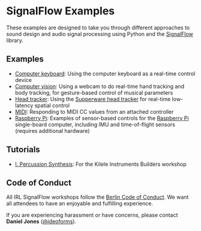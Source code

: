# SignalFlow Examples

These examples are designed to take you through different approaches to sound design and audio signal processing using Python and the [SignalFlow](https://github.com/ideoforms/signalflow) library.

## Examples

- [Computer keyboard](computer-keyboard): Using the computer keyboard as a real-time control device
- [Computer vision](computer-vision): Using a webcam to do real-time hand tracking and body tracking, for gesture-based control of musical parameters
- [Head tracker](head-tracker): Using the [Supperware head tracker](https://supperware.co.uk/headtracker-overview) for real-time low-latency spatial control
- [MIDI](midi): Responding to MIDI CC values from an attached controller
- [Raspberry Pi](raspberry-pi): Examples of sensor-based controls for the [Raspberry Pi](https://www.raspberrypi.com/) single-board computer, including IMU and time-of-flight sensors (requires additional hardware)

## Tutorials

- [I. Percussion Synthesis](notebooks/Python%20Percussion%20Workshop.ipynb): For the Kilele Instruments Builders workshop

## Code of Conduct

All IRL SignalFlow workshops follow the [Berlin Code of Conduct](https://berlincodeofconduct.org/). We want all attendees to have an enjoyable and fulfilling experience. 

If you are experiencing harassment or have concerns, please contact **Daniel Jones** ([@ideoforms](https://www.instagram.com/ideoforms)).


